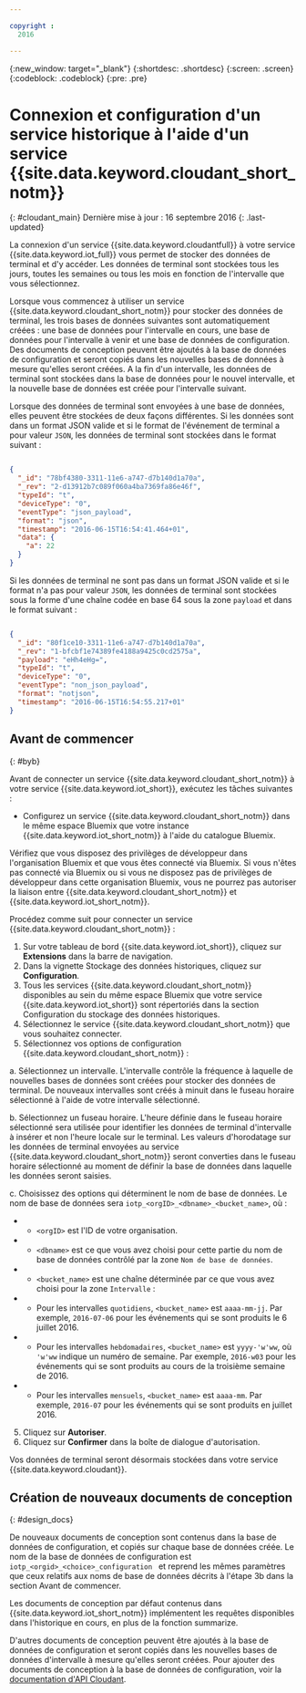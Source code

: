```yaml
---

copyright :
  2016

---
```


{:new_window: target="\_blank"}
{:shortdesc: .shortdesc}
{:screen: .screen}
{:codeblock: .codeblock}
{:pre: .pre}

# Connexion et configuration d'un service historique à l'aide d'un service {{site.data.keyword.cloudant_short_notm}}  
{: #cloudant_main}
Dernière mise à jour : 16 septembre 2016
{: .last-updated}

La connexion d'un service {{site.data.keyword.cloudantfull}} à votre service {{site.data.keyword.iot_full}} vous permet de stocker des données de terminal et d'y accéder. Les données de terminal sont stockées tous les jours, toutes les semaines ou tous les mois en fonction de l'intervalle que vous sélectionnez.

Lorsque vous commencez à utiliser un service {{site.data.keyword.cloudant_short_notm}} pour stocker des données de terminal, les trois bases de données suivantes sont automatiquement créées : une base de données pour l'intervalle en cours, une base de données pour l'intervalle à venir et une base de données de configuration. Des documents de conception peuvent être ajoutés à la base de données de configuration et seront copiés dans les nouvelles bases de données à mesure qu'elles seront créées. A la fin d'un intervalle, les données de terminal sont stockées dans la base de données pour le nouvel intervalle, et la nouvelle base de données est créée pour l'intervalle suivant.

Lorsque des données de terminal sont envoyées à une base de données, elles peuvent être stockées de deux façons différentes. Si les données sont dans un format JSON valide et si le format de l'événement de terminal a pour valeur `JSON`, les données de terminal sont stockées dans le format suivant :

```json

{
  "_id": "78bf4380-3311-11e6-a747-d7b140d1a70a",
  "_rev": "2-d13912b7c089f060a4ba7369fa86e46f",
  "typeId": "t",
  "deviceType": "0",
  "eventType": "json_payload",
  "format": "json",
  "timestamp": "2016-06-15T16:54:41.464+01",
  "data": {
    "a": 22
  }
}

```

Si les données de terminal ne sont pas dans un format JSON valide et si le format n'a pas pour valeur `JSON`, les données de terminal sont stockées sous la forme d'une chaîne codée en base 64 sous la zone `payload` et dans le format suivant :

```json

{
  "_id": "80f1ce10-3311-11e6-a747-d7b140d1a70a",
  "_rev": "1-bfcbf1e74389fe4188a9425c0cd2575a",
  "payload": "eHh4eHg=",
  "typeId": "t",
  "deviceType": "0",
  "eventType": "non_json_payload",
  "format": "notjson",
  "timestamp": "2016-06-15T16:54:55.217+01"
}

```

## Avant de commencer  
{: #byb}

Avant de connecter un service {{site.data.keyword.cloudant_short_notm}} à votre service {{site.data.keyword.iot_short}}, exécutez les tâches suivantes :

- Configurez un service {{site.data.keyword.cloudant_short_notm}} dans le même espace Bluemix que votre instance {{site.data.keyword.iot_short_notm}} à l'aide du catalogue Bluemix.

Vérifiez que vous disposez des privilèges de développeur dans l'organisation Bluemix et que vous êtes connecté via Bluemix. Si vous n'êtes pas connecté via Bluemix ou si vous ne disposez pas de privilèges de développeur dans cette organisation Bluemix, vous ne pourrez pas autoriser la liaison entre {{site.data.keyword.cloudant_short_notm}} et {{site.data.keyword.iot_short_notm}}.

Procédez comme suit pour connecter un service {{site.data.keyword.cloudant_short_notm}} :

1. Sur votre tableau de bord {{site.data.keyword.iot_short}}, cliquez sur **Extensions** dans la barre de navigation.
2. Dans la vignette Stockage des données historiques, cliquez sur **Configuration**.
2. Tous les services {{site.data.keyword.cloudant_short_notm}} disponibles au sein du même espace Bluemix que votre service {{site.data.keyword.iot_short}} sont répertoriés dans la section Configuration du stockage des données historiques.
3. Sélectionnez le service {{site.data.keyword.cloudant_short_notm}} que vous souhaitez connecter.
4. Sélectionnez vos options de configuration {{site.data.keyword.cloudant_short_notm}} :

  a. Sélectionnez un intervalle. L'intervalle contrôle la fréquence à laquelle de nouvelles bases de données sont créées pour stocker des données de terminal. De nouveaux intervalles sont créés à minuit dans le fuseau horaire sélectionné à l'aide de votre intervalle sélectionné.

  b. Sélectionnez un fuseau horaire. L'heure définie dans le fuseau horaire sélectionné sera utilisée pour identifier les données de terminal d'intervalle à insérer et non l'heure locale sur le terminal. Les valeurs d'horodatage sur les données de terminal envoyées au service {{site.data.keyword.cloudant_short_notm}} seront converties dans le fuseau horaire sélectionné au moment de définir la base de données dans laquelle les données seront saisies.

  c. Choisissez des options qui déterminent le nom de base de données. Le nom de base de données sera `iotp_<orgID>_<dbname>_<bucket_name>`, où : 

 +  * `<orgID>` est l'ID de votre organisation. 
 +  * `<dbname>` est ce que vous avez choisi pour cette partie du nom de base de données contrôlé par la zone `Nom de base de données`. 
 +  * `<bucket_name>` est une chaîne déterminée par ce que vous avez choisi pour la zone `Intervalle` : 
 +    * Pour les intervalles `quotidiens`, `<bucket_name>` est `aaaa-mm-jj`. Par exemple, `2016-07-06` pour les événements qui se sont produits le 6 juillet 2016. 
 +    * Pour les intervalles `hebdomadaires`, `<bucket_name>` est `yyyy-'w'ww`, où `'w'ww` indique un numéro de semaine. Par exemple, `2016-w03` pour les événements qui se sont produits au cours de la troisième semaine de 2016.
 +    * Pour les intervalles `mensuels`, `<bucket_name>` est `aaaa-mm`. Par exemple, `2016-07` pour les événements qui se sont produits en juillet 2016. 

5. Cliquez sur **Autoriser**.
6. Cliquez sur **Confirmer** dans la boîte de dialogue d'autorisation.

Vos données de terminal seront désormais stockées dans votre service {{site.data.keyword.cloudant}}.

## Création de nouveaux documents de conception  
{: #design_docs}

De nouveaux documents de conception sont contenus dans la base de données de configuration, et copiés sur chaque base de données créée. Le nom de la base de données de configuration est `iotp_<orgid>_<choice>_configuration
` et reprend les mêmes paramètres que ceux relatifs aux noms de base de données décrits à l'étape 3b dans la section Avant de commencer.

Les documents de conception par défaut contenus dans {{site.data.keyword.iot_short_notm}} implémentent les requêtes disponibles dans l'historique en cours, en plus de la fonction summarize.

D'autres documents de conception peuvent être ajoutés à la base de données de configuration et seront copiés dans les nouvelles bases de données d'intervalle à mesure qu'elles seront créées. Pour ajouter des documents de conception à la base de données de configuration, voir la [documentation d'API Cloudant](https://docs.cloudant.com/document.html).

<!--  # Related links
{: #rellinks}
* [Querying your {{site.data.keyword.cloudant_short_notm}}](link) -->
